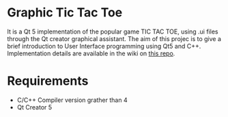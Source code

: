 # Graphic Tic Tac Toe

It is a Qt 5 implementation of the popular game TIC TAC TOE, using .ui files through the Qt creator graphical assistant.
The aim of this projec is to give a brief introduction to User Interface programming using Qt5 and C++. Implementation
details are available in the wiki on [this repo](https://github.com/DonAurelio/console-tic-tac-toe).

# Requirements

- C/C++ Compiler version grather than 4
- Qt Creator 5
